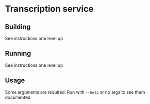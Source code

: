 Transcription service
=====================

## Building

See instructions one level up


## Running

See instructions one level up


## Usage

Some arguments are required. Run with `--help` or no args to see them documented.
